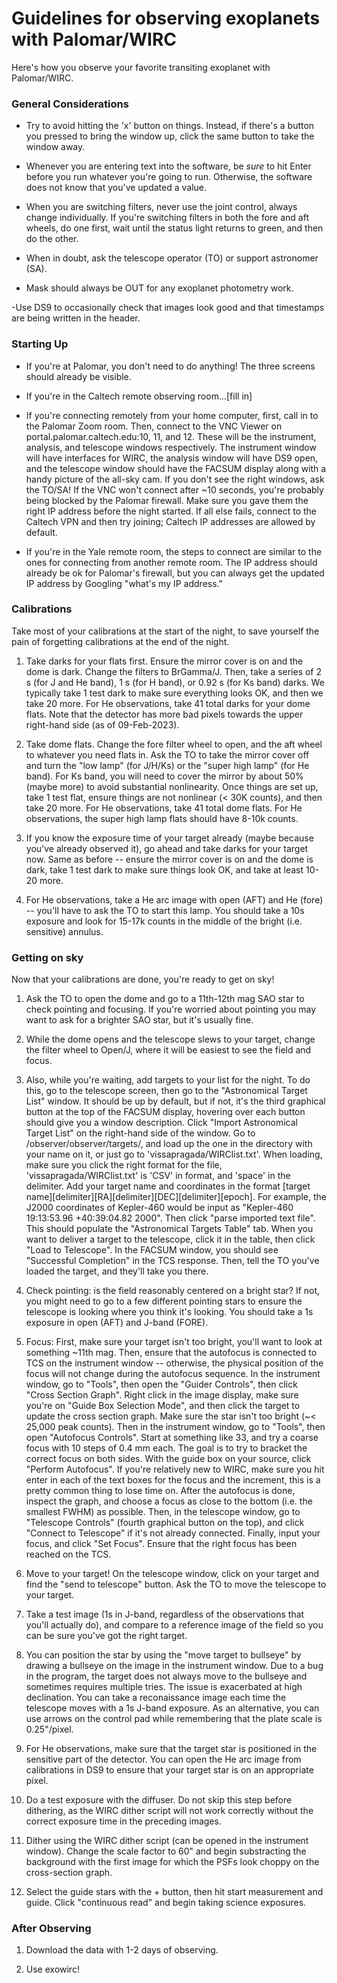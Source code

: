 # Guidelines for observing exoplanets with Palomar/WIRC

Here's how you observe your favorite transiting exoplanet with Palomar/WIRC.

### General Considerations

- Try to avoid hitting the 'x' button on things. Instead, if there's a button you pressed to bring the window up, click the same button to take the window away.

- Whenever you are entering text into the software, be *sure* to hit Enter before you run whatever you're going to run. Otherwise, the software does not know that you've updated a value.

- When you are switching filters, never use the joint control, always change individually. If you're switching filters in both the fore and aft wheels, do one first, wait until the status light returns to green, and then do the other.

- When in doubt, ask the telescope operator (TO) or support astronomer (SA).

- Mask should always be OUT for any exoplanet photometry work.

-Use DS9 to occasionally check that images look good and that timestamps are being written in the header.


### Starting Up

- If you're at Palomar, you don't need to do anything! The three screens should already be visible.

- If you're in the Caltech remote observing room...[fill in]

- If you're connecting remotely from your home computer, first, call in to the Palomar Zoom room. Then, connect to the VNC Viewer on portal.palomar.caltech.edu:10, 11, and 12. These will be the instrument, analysis, and telescope windows respectively. The instrument window will have interfaces for WIRC, the analysis window will have DS9 open, and the telescope window should have the FACSUM display along with a handy picture of the all-sky cam. If you don't see the right windows, ask the TO/SA! If the VNC won't connect after ~10 seconds, you're probably being blocked by the Palomar firewall. Make sure you gave them the right IP address before the night started. If all else fails, connect to the Caltech VPN and then try joining; Caltech IP addresses are allowed by default.

- If you're in the Yale remote room, the steps to connect are similar to the ones for connecting from another remote room. The IP address should already be ok for Palomar's firewall, but you can always get the updated IP address by Googling "what's my IP address."

### Calibrations

Take most of your calibrations at the start of the night, to save yourself the pain of forgetting calibrations at the end of the night.

1. Take darks for your flats first. Ensure the mirror cover is on and the dome is dark. Change the filters to BrGamma/J. Then, take a series of 2 s (for J and He band), 1 s (for H band), or 0.92 s (for Ks band) darks. We typically take 1 test dark to make sure everything looks OK, and then we take 20 more. For He observations, take 41 total darks for your dome flats. Note that the detector has more bad pixels towards the upper right-hand side (as of 09-Feb-2023).

2. Take dome flats. Change the fore filter wheel to open, and the aft wheel to whatever you need flats in. Ask the TO to take the mirror cover off and turn the "low lamp" (for J/H/Ks) or the "super high lamp" (for He band). For Ks band, you will need to cover the mirror by about 50% (maybe more) to avoid substantial nonlinearity. Once things are set up, take 1 test flat, ensure things are not nonlinear (< 30K counts), and then take 20 more. For He observations, take 41 total dome flats. For He observations, the super high lamp flats should have 8-10k counts.

3. If you know the exposure time of your target already (maybe because you've already observed it), go ahead and take darks for your target now. Same as before -- ensure the mirror cover is on and the dome is dark, take 1 test dark to make sure things look OK, and take at least 10-20 more.

4. For He observations, take a He arc image with open (AFT) and He (fore) -- you'll have to ask the TO to start this lamp. You should take a 10s exposure and look for 15-17k counts in the middle of the bright (i.e. sensitive) annulus.

### Getting on sky

Now that your calibrations are done, you're ready to get on sky!

1. Ask the TO to open the dome and go to a 11th-12th mag SAO star to check pointing and focusing. If you're worried about pointing you may want to ask for a brighter SAO star, but it's usually fine.

2. While the dome opens and the telescope slews to your target, change the filter wheel to Open/J, where it will be easiest to see the field and focus.

3. Also, while you're waiting, add targets to your list for the night. To do this, go to the telescope screen, then go to the "Astronomical Target List" window. It should be up by default, but if not, it's the third graphical button at the top of the FACSUM display, hovering over each button should give you a window description. Click "Import Astronomical Target List" on the right-hand side of the window. Go to /observer/observer/targets/, and load up the one in the directory with your name on it, or just go to 'vissapragada/WIRClist.txt'. When loading, make sure you click the right format for the file, 'vissapragada/WIRClist.txt' is 'CSV' in format, and 'space' in the delimiter. Add your target name and coordinates in the format [target name][delimiter][RA][delimiter][DEC][delimiter][epoch]. For example, the J2000 coordinates of Kepler-460 would be input as "Kepler-460 19:13:53.96 +40:39:04.82 2000". Then click "parse imported text file". This should populate the "Astronomical Targets Table" tab. When you want to deliver a target to the telescope, click it in the table, then click "Load to Telescope". In the FACSUM window, you should see "Successful Completion" in the TCS response. Then, tell the TO you've loaded the target, and they'll take you there.

4. Check pointing: is the field reasonably centered on a bright star? If not, you might need to go to a few different pointing stars to ensure the telescope is looking where you think it's looking. You should take a 1s exposure in open (AFT) and J-band (FORE).

5. Focus: First, make sure your target isn't too bright, you'll want to look at something ~11th mag. Then, ensure that the autofocus is connected to TCS on the instrument window -- otherwise, the physical position of the focus will not change during the autofocus sequence. In the instrument window, go to "Tools", then open the "Guider Controls", then click "Cross Section Graph". Right click in the image display, make sure you're on "Guide Box Selection Mode", and then click the target to update the cross section graph. Make sure the star isn't too bright (~< 25,000 peak counts). Then in the instrument window, go to "Tools", then open "Autofocus Controls". Start at something like 33, and try a coarse focus with 10 steps of 0.4 mm each. The goal is to try to bracket the correct focus on both sides. With the guide box on your source, click "Perform Autofocus". If you're relatively new to WIRC, make sure you hit enter in each of the text boxes for the focus and the increment, this is a pretty common thing to lose time on. After the autofocus is done, inspect the graph, and choose a focus as close to the bottom (i.e. the smallest FWHM) as possible. Then, in the telescope window, go to "Telescope Controls" (fourth graphical button on the top), and click "Connect to Telescope" if it's not already connected. Finally, input your focus, and click "Set Focus". Ensure that the right focus has been reached on the TCS.

6. Move to your target! On the telescope window, click on your target and find the "send to telescope" button. Ask the TO to move the telescope to your target.

7. Take a test image (1s in J-band, regardless of the observations that you'll actually do), and compare to a reference image of the field so you can be sure you've got the right target.

8. You can position the star by using the "move target to bullseye" by drawing a bullseye on the image in the instrument window. Due to a bug in the program, the target does not always move to the bullseye and sometimes requires multiple tries. The issue is exacerbated at high declination. You can take a reconaissance image each time the telescope moves with a 1s J-band exposure. As an alternative, you can use arrows on the control pad while remembering that the plate scale is 0.25"/pixel.

9. For He observations, make sure that the target star is positioned in the sensitive part of the detector. You can open the He arc image from calibrations in DS9 to ensure that your target star is on an appropriate pixel.

10. Do a test exposure with the diffuser. Do not skip this step before dithering, as the WIRC dither script will not work correctly without the correct exposure time in the preceding images.

11. Dither using the WIRC dither script (can be opened in the instrument window). Change the scale factor to 60" and begin substracting the background with the first image for which the PSFs look choppy on the cross-section graph.

12. Select the guide stars with the + button, then hit start measurement and guide. Click "continuous read" and begin taking science exposures.

### After Observing

1. Download the data with 1-2 days of observing.

2. Use exowirc!
